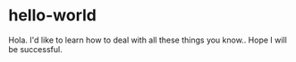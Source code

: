# hello-world
Hola.
I'd like to learn how to deal with all these things you know..
Hope I will be successful.
